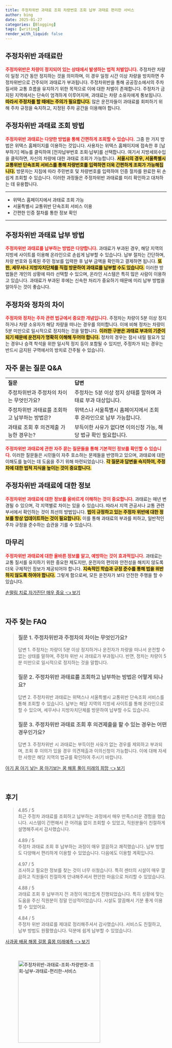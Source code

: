 ```yaml
---
title: 주정차위반 과태료 조회 차량번호 조회 납부 과태료 편리한 서비스
author: bing
date: 2025-01-27
categories: [Blogging]
tags: [writing]
render_with_liquid: false
---
```



<h2 id='주정차위반 과태료란'>주정차위반 과태료란</h2>

<p><b><span style="color: #ee2323;">주정차위반은 차량이 정지되어 있는 상태에서 발생하는 법적 처벌입니다.</span></b> 주정차란 차량이 일정 기간 동안 정지하는 것을 의미하며, 이 경우 일정 시간 이상 차량을 방치하면 주정차위반으로 간주되어 과태료가 부과됩니다. 주정차위반을 통해 공공장소에서의 주차 질서와 교통 흐름을 유지하기 위한 목적으로 이에 대한 처벌이 존재합니다. 주정차가 금지된 지역에서는 단속이 엄격하게 이루어지며, 과태료는 차량 소유자에게 통보됩니다. <b><span style="background-color: #ffe066;">따라서 주정차를 할 때에는 주의가 필요합니다.</span></b> 많은 운전자들이 과태료를 회피하기 위해 주차 규정을 숙지하고, 지정된 주차 공간을 이용해야 합니다.</p>

<h2 id='주정차위반 과태료 조회 방법'>주정차위반 과태료 조회 방법</h2>

<p><b><span style="color: #ee2323;">주정차위반 과태료는 다양한 방법을 통해 간편하게 조회할 수 있습니다.</span></b> 그중 한 가지 방법은 위택스 홈페이지를 이용하는 것입니다. 사용자는 위택스 홈페이지에 접속한 후 [납부하기] 메뉴를 클릭하여 [전자납부번호 조회·납부]를 선택합니다. 여기서 지방세외수입을 클릭하면, 자신의 차량에 대한 과태료 조회가 가능합니다. <b><span style="background-color: #ffe066;">서울시의 경우, 서울특별시 교통위반 단속조회 서비스를 통해 차량번호를 입력하면 더욱 간편하게 조회가 가능해집니다.</span></b> 방문자는 지침에 따라 주민번호 및 차량번호를 입력하여 인증 절차를 완료한 뒤 손쉽게 조회할 수 있습니다. 이러한 과정들은 주정차위반 과태료를 미리 확인하고 대처하는 데 유용합니다.</p>

<hr />

<ul>
    <li>위택스 홈페이지에서 과태료 조회 가능</li>
    <li>서울특별시 교통위반 단속조회 서비스 이용</li>
    <li>간편한 인증 절차를 통한 정보 확인</li>
</ul>

<hr />

<h2 id='주정차위반 과태료 납부 방법'>주정차위반 과태료 납부 방법</h2>

<p><b><span style="color: #ee2323;">주정차위반 과태료를 납부하는 방법은 다양합니다.</span></b> 과태료가 부과된 경우, 해당 지역의 지방세 사이트를 이용해 온라인으로 손쉽게 납부할 수 있습니다. 납부 절차는 간단하며, 차량 번호와 등록된 주민 정보를 입력한 후 납부 금액을 확인하고 결제하면 됩니다. <b><span style="background-color: #ffe066;">또한, 세무서나 지방자치단체를 직접 방문하여 과태료를 납부할 수도 있습니다.</span></b> 이러한 방법들은 개인의 상황에 따라 선택할 수 있으며, 온라인 시스템은 특히 많은 사람이 이용하고 있습니다. 과태료가 부과된 후에는 신속한 처리가 중요하기 때문에 미리 납부 방법을 알아두는 것이 좋습니다.</p>

<h2 id='주정차와 정차의 차이'>주정차와 정차의 차이</h2>

<p><b><span style="color: #ee2323;">주정차와 정차는 주차 관련 법규에서 중요한 개념입니다.</span></b> 주정차는 차량이 5분 이상 정지하거나 차량 소유자가 해당 차량을 떠나는 경우를 의미합니다. 이에 비해 정차는 차량이 5분 미만으로 일시적으로 정지하는 것을 말합니다. <b><span style="background-color: #ffe066;">이러한 구분은 과태료 부과의 기준이 되기 때문에 운전자가 명확히 이해해 두어야 합니다.</span></b> 정차의 경우는 잠시 내릴 필요가 있는 경우나 승객 착석을 위한 일시적 정지 등이 포함될 수 있지만, 주정차가 되는 경우는 반드시 금지된 구역에서의 방치로 간주될 수 있습니다.</p>

<h2 id='자주 묻는 질문 Q&A'>자주 묻는 질문 Q&A</h2>

<table>
    <tr>
        <td><b>질문</b></td>
        <td><b>답변</b></td>
    </tr>
    <tr>
        <td>주정차위반과 주정차의 차이는 무엇인가요?</td>
        <td>주정차는 5분 이상 정지 상태를 말하며 과태료 부과 대상입니다.</td>
    </tr>
    <tr>
        <td>주정차위반 과태료를 조회하고 납부하는 방법은?</td>
        <td>위택스나 서울특별시 홈페이지에서 조회 후 온라인으로 납부 가능합니다.</td>
    </tr>
    <tr>
        <td>과태료 조회 후 의견제출 가능한 경우는?</td>
        <td>부득이한 사유가 없다면 이의신청 가능, 해당 법규 확인 필요합니다.</td>
    </tr>
</table>

<p><b><span style="color: #ee2323;">주정차위반 과태료에 관한 자주 묻는 질문들을 통해 기본적인 정보를 확인할 수 있습니다.</span></b> 이러한 질문들은 시민들이 자주 호소하는 문제들을 반영하고 있으며, 과태료에 대한 이해도를 높이는 데 도움을 주기 위해 마련되었습니다. <b><span style="background-color: #ffe066;">각 질문과 답변을 숙지하여, 주정차에 대한 법적 지식을 높이는 것이 중요합니다.</span></b></p>

<h2 id='주정차위반 과태료에 대한 정보'>주정차위반 과태료에 대한 정보</h2>

<p><b><span style="color: #ee2323;">주정차위반 과태료에 대한 정보를 올바르게 이해하는 것이 중요합니다.</span></b> 과태료는 매년 변경될 수 있으며, 각 지역별로 차이는 있을 수 있습니다. 따라서 지역 관공서나 교통 관련 부서에서 확인하는 것이 최선의 방법입니다. <b><span style="background-color: #ffe066;">법이 규정하고 있는 주정차 위반에 대한 정보를 항상 업데이트하는 것이 필요합니다.</span></b> 이를 통해 과태료의 부과를 피하고, 일반적인 주차 규정을 준수하는 습관을 기를 수 있습니다.</p>

<h2 id='마무리'>마무리</h2>

<p><b><span style="color: #ee2323;">주정차위반 과태료에 대한 올바른 정보를 알고, 예방하는 것이 효과적입니다.</span></b> 과태료는 교통 질서를 유지하기 위한 중요한 제도지만, 운전자의 편의와 안전성을 해치지 않도록 더욱 구체적인 정보가 제공되어야 합니다. <b><span style="background-color: #ffe066;">지속적인 학습과 규정 준수를 통해 법을 위반하지 않도록 하여야 합니다.</span></b> 그렇게 함으로써, 모든 운전자가 보다 안전한 주행을 할 수 있습니다.</p>


<p><a class="click-button" title="손떨림 치료 자가진단 매우 중요" href="https://24nara.github.io/posts/%EC%86%90%EB%96%A8%EB%A6%BC-%EC%B9%98%EB%A3%8C-%EC%9E%90%EA%B0%80%EC%A7%84%EB%8B%A8-%EB%A7%A4%EC%9A%B0-%EC%A4%91%EC%9A%94/" rel="dofollow">손떨림 치료 자가진단 매우 중요 👈 보기</a></p><br>
<h2 id='자주_찾는_FAQ'>자주 찾는 FAQ</h2>
<div itemscope="" itemtype="https://schema.org/FAQPage"> 
<blockquote> 
<div itemscope="" itemprop="mainEntity" itemtype="https://schema.org/Question"> 
<h3 itemprop="name">질문 1. 주정차위반과 주정차의 차이는 무엇인가요?</h3> 
<div itemscope="" itemprop="acceptedAnswer" itemtype="https://schema.org/Answer"> 
<span itemprop="text"> 
<p>답변 1. 주정차는 차량이 5분 이상 정지하거나 운전자가 차량을 떠나서 운전할 수 없는 상태를 말하며, 주정차 위반 시 과태료가 부과됩니다. 반면, 정차는 차량이 5분 미만으로 일시적으로 정지하는 것을 말합니다.</p> 
</span> 
</div> 
</div> 

<div itemscope="" itemprop="mainEntity" itemtype="https://schema.org/Question"> 
<h3 itemprop="name">질문 2. 주정차위반 과태료를 조회하고 납부하는 방법은 어떻게 되나요?</h3> 
<div itemscope="" itemprop="acceptedAnswer" itemtype="https://schema.org/Answer"> 
<span itemprop="text"> 
<p>답변 2. 주정차위반 과태료는 위택스나 서울특별시 교통위반 단속조회 서비스를 통해 조회할 수 있습니다. 납부는 해당 지역의 지방세 사이트를 통해 온라인으로 할 수 있으며, 세무서나 지방자치단체를 방문하여 납부할 수도 있습니다.</p> 
</span> 
</div> 
</div> 

<div itemscope="" itemprop="mainEntity" itemtype="https://schema.org/Question"> 
<h3 itemprop="name">질문 3. 주정차위반 과태료 조회 후 의견제출을 할 수 있는 경우는 어떤 경우인가요?</h3> 
<div itemscope="" itemprop="acceptedAnswer" itemtype="https://schema.org/Answer"> 
<span itemprop="text"> 
<p>답변 3. 주정차위반 시 과태료는 부득이한 사유가 없는 경우를 제외하고 부과되며, 조회 후 이의가 있을 경우 의견제출과 이의신청이 가능합니다. 이에 대해 자세한 사항은 해당 지역의 법규를 확인하여 주시기 바랍니다.</p> 
</span> 
</div> 
</div> 
</blockquote> 
</div>
<p><a class="click-button" title="아기 꿈 아기 낳는 꿈 아기보는 꿈 해몽 풀이 미래의 희망" href="https://24nara.github.io/posts/%EC%95%84%EA%B8%B0-%EA%BF%88-%EC%95%84%EA%B8%B0-%EB%82%B3%EB%8A%94-%EA%BF%88-%EC%95%84%EA%B8%B0%EB%B3%B4%EB%8A%94-%EA%BF%88-%ED%95%B4%EB%AA%BD-%ED%92%80%EC%9D%B4-%EB%AF%B8%EB%9E%98%EC%9D%98-%ED%9D%AC%EB%A7%9D/" rel="dofollow">아기 꿈 아기 낳는 꿈 아기보는 꿈 해몽 풀이 미래의 희망 👈 보기</a></p><br>
<h2 id='후기'>후기</h2>
<div itemscope itemtype="https://schema.org/Product">
  <blockquote>
  <div itemprop="review" itemscope itemtype="https://schema.org/Review">
      <div itemprop="reviewRating" itemscope itemtype="https://schema.org/Rating"> <span itemprop="ratingValue">4.85</span> / <span itemprop="bestRating">5</span> </div>
      <span itemprop="reviewBody">최근 주정차 과태료를 조회하고 납부하는 과정에서 매우 만족스러운 경험을 했습니다. 시스템이 간편해서 큰 어려움 없이 조회할 수 있었고, 직원분들이 친절하게 설명해주셔서 감사했습니다.</span>
  </div>
  <br>
  <div itemprop="review" itemscope itemtype="https://schema.org/Review">
      <div itemprop="reviewRating" itemscope itemtype="https://schema.org/Rating"> <span itemprop="ratingValue">4.89</span> / <span itemprop="bestRating">5</span> </div>
      <span itemprop="reviewBody">주정차 과태료 조회 후 납부하는 과정이 매우 깔끔하고 쾌적했습니다. 납부 방법도 다양해서 편리하게 이용할 수 있었습니다. 다음에도 이용할 계획입니다.</span>
  </div>
  <br>
  <div itemprop="review" itemscope itemtype="https://schema.org/Review">
      <div itemprop="reviewRating" itemscope itemtype="https://schema.org/Rating"> <span itemprop="ratingValue">4.97</span> / <span itemprop="bestRating">5</span> </div>
      <span itemprop="reviewBody">조사하고 필요한 정보를 찾는 것이 너무 쉬웠습니다. 특히 센터의 시설이 매우 깔끔하고 직원들이 친절하게 안내해주셔서 편안한 마음으로 처리할 수 있었습니다.</span>
  </div>
  <br>
  <div itemprop="review" itemscope itemtype="https://schema.org/Review">
      <div itemprop="reviewRating" itemscope itemtype="https://schema.org/Rating"> <span itemprop="ratingValue">4.88</span> / <span itemprop="bestRating">5</span> </div>
      <span itemprop="reviewBody">과태료 조회 후 납부까지 전 과정이 매끄럽게 진행되었습니다. 특히 상황에 맞는 도움을 주신 직원분이 정말 인상적이었습니다. 시설도 깔끔해서 기분 좋게 이용할 수 있었어요.</span>
  </div>
  <br>
  <div itemprop="review" itemscope itemtype="https://schema.org/Review">
      <div itemprop="reviewRating" itemscope itemtype="https://schema.org/Rating"> <span itemprop="ratingValue">4.84</span> / <span itemprop="bestRating">5</span> </div>
      <span itemprop="reviewBody">주정차 위반 과태료를 제대로 정리해주셔서 감사했습니다. 서비스도 친절하고, 납부 방법도 원활했습니다. 덕분에 쉽게 납부할 수 있었습니다.</span>
  </div>
  </blockquote>
</div>
<p><a class="click-button" title="사과꿈 배꿈 해몽 길몽 흉몽 미래예측" href="https://24nara.github.io/posts/%EC%82%AC%EA%B3%BC%EA%BF%88-%EB%B0%B0%EA%BF%88-%ED%95%B4%EB%AA%BD-%EA%B8%B8%EB%AA%BD-%ED%9D%89%EB%AA%BD-%EB%AF%B8%EB%9E%98%EC%98%88%EC%B8%A1/" rel="dofollow">사과꿈 배꿈 해몽 길몽 흉몽 미래예측 👈 보기</a></p><br>
<figure class="image"><img src="https://24nara.github.io/assets/img/thumbnail/주정차위반-과태료-조회-차량번호-조회-납부-과태료-편리한-서비스.webp" alt="주정차위반-과태료-조회-차량번호-조회-납부-과태료-편리한-서비스" width="256" height="256"></figure>